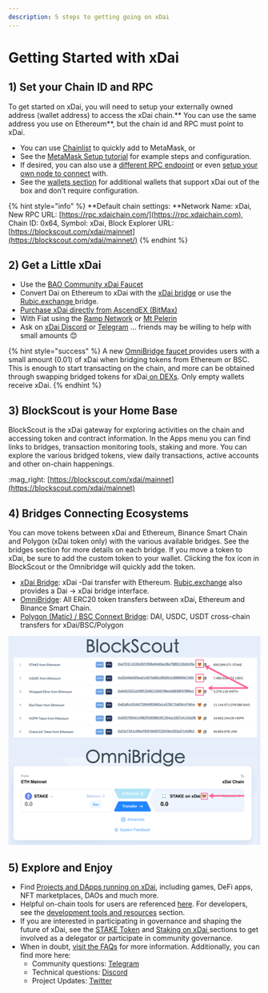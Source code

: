 ```yaml
---
description: 5 steps to getting going on xDai
---
```


# Getting Started with xDai

## 1) Set your Chain ID and RPC

To get started on xDai, you will need to setup your externally owned address (wallet address) to access the xDai chain.** You can use the same address you use on Ethereum**, but the chain id and RPC must point to xDai. &#x20;

* You can use [Chainlist](https://chainlist.org) to quickly add to MetaMask, or
* See the [MetaMask Setup tutorial](wallets/metamask/metamask-setup.md) for example steps and configuration.
* If desired, you can also use a [different RPC endpoint](../for-developers/developer-resources/#json-rpc-endpoints) or even [setup your own node to connect](../for-developers/install-xdai-client/) with.
* See the [wallets section](wallets/) for additional wallets that support xDai out of the box and don't require configuration.

{% hint style="info" %}
**Default chain settings: **Network Name: xDai,  New RPC URL: [https://rpc.xdaichain.com/](https://rpc.xdaichain.com), Chain ID: 0x64, Symbol: xDai, Block Explorer URL: [https://blockscout.com/xdai/mainnet](https://blockscout.com/xdai/mainnet/)
{% endhint %}

## 2) Get a Little xDai &#x20;

* Use the [BAO Community xDai Faucet](https://xdai-app.herokuapp.com/faucet)
* Convert Dai on Ethereum to xDai with the [xDai bridge](bridges/converting-xdai-via-bridge/) or use the [Rubic.exchange ](https://rubic.exchange)bridge.
* [Purchase xDai directly from AscendEX (BitMax)](https://bitmax.io/en/basic/cashtrade-spottrading/usdt/xdai)
* With Fiat using the [Ramp Network](get-xdai-tokens/buying-xdai-with-fiat/ramp-network.md) or [Mt Pelerin](get-xdai-tokens/buying-xdai-with-fiat/mt-pelerin.md)
* Ask on [xDai Discord](https://discord.gg/mPJ9zkq) or [Telegram](https://t.me/xdaistable) ... friends may be willing to help with small amounts :blush:&#x20;

{% hint style="success" %}
A new [OmniBridge faucet ](get-xdai-tokens/xdai-faucet.md#omnibridge-faucet) provides users with a small amount (0.01) of xDai when bridging tokens from Ethereum or BSC. This is enough to start transacting on the chain, and more can be obtained through swapping bridged tokens for xDai[ on DEXs](../about-xdai/project-spotlights/#defi). Only empty wallets receive xDai.
{% endhint %}

## 3) BlockScout is your Home Base

BlockScout is the xDai gateway for exploring activities on the chain and accessing token and contract information. In the Apps menu you can find links to bridges, transaction monitoring tools, staking and more. You can explore the various bridged tokens, view daily transactions, active accounts and other on-chain happenings.

:mag\_right: [https://blockscout.com/xdai/mainnet](https://blockscout.com/xdai/mainnet)

## 4) Bridges Connecting Ecosystems

You can move tokens between xDai and Ethereum, Binance Smart Chain and Polygon (xDai token only) with the various available bridges. See the bridges section for more details on each bridge.  If you move a token to xDai, be sure to add the custom token to your wallet. Clicking the fox icon in BlockScout or the Omnibridge will quickly add the token.

* [xDai Bridge](https://bridge.xdaichain.com): xDai -Dai transfer with Ethereum. [Rubic.exchange](https://rubic.exchange) also provides a Dai -> xDai bridge interface.
* [OmniBridge](https://omni.xdaichain.com): All ERC20 token transfers between xDai, Ethereum and Binance Smart Chain.
* [Polygon (Matic) / BSC Connext Bridge](https://www.xpollinate.io):  DAI, USDC, USDT cross-chain transfers for xDai/BSC/Polygon

![Add tokens bridged to xDai to your MetaMask Wallet by clicking the Fox icon](<../.gitbook/assets/foxes (2) (2) (2) (2) (2) (2) (2) (2) (2) (1).png>)

## 5) Explore and Enjoy

* Find [Projects and DApps running on xDai](../about-xdai/project-spotlights/), including games, DeFi apps, NFT marketplaces, DAOs and much more.
* Helpful on-chain tools for users are referenced [here](applications/). For developers, see the [development tools and resources](../for-developers/developer-resources/) section.
* If you are interested in participating in governance and shaping the future of xDai, see the [STAKE Token](../for-stakers/stake-token/) and [Staking on xDai ](../for-stakers/staking-protocol/)sections to get involved as a delegator or participate in community governance.
* When in doubt, [visit the FAQs](../about-xdai/faqs/) for more information. Additionally, you can find more here:
  * Community questions: [Telegram](https://t.me/xdaistable)
  * Technical questions: [Discord](https://discord.gg/mPJ9zkq)
  * Project Updates: [Twitter](https://twitter.com/xdaichain)
